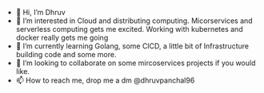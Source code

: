 - 👋 Hi, I’m Dhruv
- 👀 I’m interested in Cloud and distributing computing. Micorservices and serverless computing gets me excited. Working with kubernetes and docker really gets me going
- 🌱 I’m currently learning Golang, some CICD, a little bit of Infrastructure building code and some more.
- 💞️ I’m looking to collaborate on some mircoservices projects if you would like.
- 📫 How to reach me, drop me a dm @dhruvpanchal96

<!---
Dhruv-Panchal/Dhruv-Panchal is a ✨ special ✨ repository because its `README.md` (this file) appears on your GitHub profile.
You can click the Preview link to take a look at your changes.
--->
